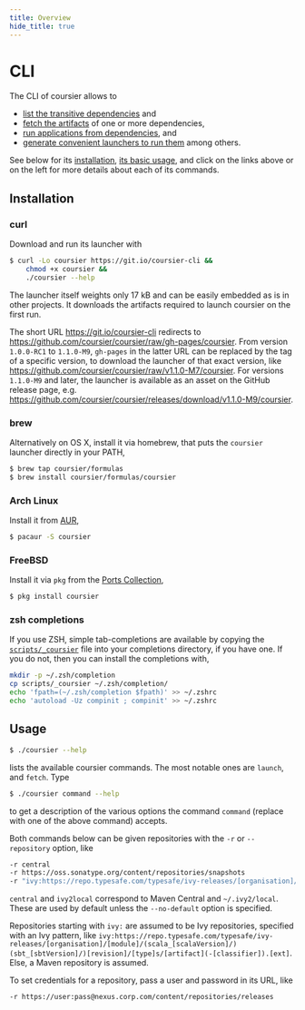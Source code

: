 ```yaml
---
title: Overview
hide_title: true
---
```


# CLI

The CLI of coursier allows to
- [list the transitive dependencies](cli-resolve.md) and
- [fetch the artifacts](cli-fetch.md) of one or more dependencies,
- [run applications from dependencies](cli-launch.md), and
- [generate convenient launchers to run them](cli-bootstrap.md)
among others.

See below for its [installation](#installation), [its basic usage](#usage),
and click on the links above or on the left for more details about each of
its commands.

## Installation

### curl

Download and run its launcher with
```bash
$ curl -Lo coursier https://git.io/coursier-cli &&
    chmod +x coursier &&
    ./coursier --help
```

The launcher itself weights only 17 kB and can be easily embedded as is in other projects.
It downloads the artifacts required to launch coursier on the first run.

The short URL <https://git.io/coursier-cli> redirects to
<https://github.com/coursier/coursier/raw/gh-pages/coursier>.
From version `1.0.0-RC1` to `1.1.0-M9`, `gh-pages` in the latter URL can be replaced by the
tag of a specific version, to download the launcher of that exact version, like
<https://github.com/coursier/coursier/raw/v1.1.0-M7/coursier>. For versions `1.1.0-M9` and later,
the launcher is available as an asset on the GitHub release page, e.g.
<https://github.com/coursier/coursier/releases/download/v1.1.0-M9/coursier>.

### brew

Alternatively on OS X, install it via homebrew, that puts the `coursier` launcher directly in your PATH,
```bash
$ brew tap coursier/formulas
$ brew install coursier/formulas/coursier
```

### Arch Linux

Install it from [AUR](https://aur.archlinux.org/packages/coursier/),
```bash
$ pacaur -S coursier
```

### FreeBSD

Install it via `pkg` from the [Ports Collection](https://www.freshports.org/devel/coursier/),
```bash
$ pkg install coursier
```

### zsh completions

If you use ZSH, simple tab-completions are available by copying the
[`scripts/_coursier`](https://raw.githubusercontent.com/coursier/coursier/master/scripts/_coursier)
file into your completions directory, if you have one. If
you do not, then you can install the completions with,
```bash
mkdir -p ~/.zsh/completion
cp scripts/_coursier ~/.zsh/completion/
echo 'fpath=(~/.zsh/completion $fpath)' >> ~/.zshrc
echo 'autoload -Uz compinit ; compinit' >> ~/.zshrc
```

## Usage

```bash
$ ./coursier --help
```
lists the available coursier commands. The most notable ones are `launch`, and `fetch`. Type
```bash
$ ./coursier command --help
```
to get a description of the various options the command `command` (replace with one
of the above command) accepts.

Both commands below can be given repositories with the `-r` or `--repository` option, like
```bash
-r central
-r https://oss.sonatype.org/content/repositories/snapshots
-r "ivy:https://repo.typesafe.com/typesafe/ivy-releases/[organisation]/[module]/(scala_[scalaVersion]/)(sbt_[sbtVersion]/)[revision]/[type]s/[artifact](-[classifier]).[ext]"
```

`central` and `ivy2local` correspond to Maven Central and `~/.ivy2/local`. These are used by default
unless the `--no-default` option is specified.

Repositories starting with `ivy:` are assumed to be Ivy repositories, specified with an Ivy pattern, like `ivy:https://repo.typesafe.com/typesafe/ivy-releases/[organisation]/[module]/(scala_[scalaVersion]/)(sbt_[sbtVersion]/)[revision]/[type]s/[artifact](-[classifier]).[ext]`.
Else, a Maven repository is assumed.

To set credentials for a repository, pass a user and password in its URL, like
```bash
-r https://user:pass@nexus.corp.com/content/repositories/releases
```
